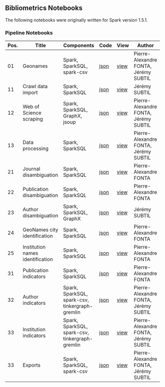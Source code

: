 ## Bibliometrics Notebooks

The following notebooks were originally written for Spark version 1.5.1.


### Pipeline Notebooks

| Pos. | Title | Components | Code | View	| Author |
| ---- | ----- | ---------- | ---- | ---- | ------ |
| 01 | Geonames | Spark, SparkSQL, spark-csv | [json](https://github.com/cognome/bibliometrics-notebooks/raw/master/2AGDXG8KX/note.json) | [view](https://www.zeppelinhub.com/viewer/notebooks/aHR0cHM6Ly9yYXcuZ2l0aHVidXNlcmNvbnRlbnQuY29tL2NvZ25vbWUvYmlibGlvbWV0cmljcy1ub3RlYm9va3MvbWFzdGVyLzJBR0RYRzhLWC9ub3RlLmpzb24) | Pierre-Alexandre FONTA, Jérémy SUBTIL |
| 11 | Crawl data import | Spark, SparkSQL | [json](https://github.com/cognome/bibliometrics-notebooks/raw/master/2BCFT3RJZ/note.json) | [view](https://www.zeppelinhub.com/viewer/notebooks/aHR0cHM6Ly9yYXcuZ2l0aHVidXNlcmNvbnRlbnQuY29tL2NvZ25vbWUvYmlibGlvbWV0cmljcy1ub3RlYm9va3MvbWFzdGVyLzJCQ0ZUM1JKWi9ub3RlLmpzb24) | Jérémy SUBTIL |
| 12 | Web of Science scraping | Spark, SparkSQL, GraphX, jsoup | [json](https://github.com/cognome/bibliometrics-notebooks/raw/master/2AEVQ5J8W/note.json) | [view](https://www.zeppelinhub.com/viewer/notebooks/aHR0cHM6Ly9yYXcuZ2l0aHVidXNlcmNvbnRlbnQuY29tL2NvZ25vbWUvYmlibGlvbWV0cmljcy1ub3RlYm9va3MvbWFzdGVyLzJBRVZRNUo4Vy9ub3RlLmpzb24) | Pierre-Alexandre FONTA, Jérémy SUBTIL |
| 13 | Data processing | Spark, SparkSQL | [json](https://github.com/cognome/bibliometrics-notebooks/raw/master/2B2X4HFBD/note.json) | [view](https://www.zeppelinhub.com/viewer/notebooks/aHR0cHM6Ly9yYXcuZ2l0aHVidXNlcmNvbnRlbnQuY29tL2NvZ25vbWUvYmlibGlvbWV0cmljcy1ub3RlYm9va3MvbWFzdGVyLzJCMlg0SEZCRC9ub3RlLmpzb24) | Pierre-Alexandre FONTA, Jérémy SUBTIL |
| 21 | Journal disambiguation | Spark, SparkSQL | [json](https://github.com/cognome/bibliometrics-notebooks/raw/master/2AM88JEZ8/note.json) | [view](https://www.zeppelinhub.com/viewer/notebooks/aHR0cHM6Ly9yYXcuZ2l0aHVidXNlcmNvbnRlbnQuY29tL2NvZ25vbWUvYmlibGlvbWV0cmljcy1ub3RlYm9va3MvbWFzdGVyLzJBTTg4SkVaOC9ub3RlLmpzb24) | Pierre-Alexandre FONTA |
| 22 | Publication disambiguation | Spark, SparkSQL | [json](https://github.com/cognome/bibliometrics-notebooks/raw/master/2BDQFPKDC/note.json) | [view](https://www.zeppelinhub.com/viewer/notebooks/aHR0cHM6Ly9yYXcuZ2l0aHVidXNlcmNvbnRlbnQuY29tL2NvZ25vbWUvYmlibGlvbWV0cmljcy1ub3RlYm9va3MvbWFzdGVyLzJCRFFGUEtEQy9ub3RlLmpzb24) | Pierre-Alexandre FONTA |
| 23 | Author disambiguation | Spark, SparkSQL, GraphX | [json](https://github.com/cognome/bibliometrics-notebooks/raw/master/2AXRAFHP8/note.json) | [view](https://www.zeppelinhub.com/viewer/notebooks/aHR0cHM6Ly9yYXcuZ2l0aHVidXNlcmNvbnRlbnQuY29tL2NvZ25vbWUvYmlibGlvbWV0cmljcy1ub3RlYm9va3MvbWFzdGVyLzJBWFJBRkhQOC9ub3RlLmpzb24) | Jérémy SUBTIL |
| 24 | GeoNames city identification | Spark, SparkSQL | [json](https://github.com/cognome/bibliometrics-notebooks/raw/master/2APC134DG/note.json) | [view](https://www.zeppelinhub.com/viewer/notebooks/aHR0cHM6Ly9yYXcuZ2l0aHVidXNlcmNvbnRlbnQuY29tL2NvZ25vbWUvYmlibGlvbWV0cmljcy1ub3RlYm9va3MvbWFzdGVyLzJBUEMxMzRERy9ub3RlLmpzb24) | Pierre-Alexandre FONTA |
| 25 | Institution names identification | Spark, SparkSQL | [json](https://github.com/cognome/bibliometrics-notebooks/raw/master/2AQVBQMET/note.json) | [view](https://www.zeppelinhub.com/viewer/notebooks/aHR0cHM6Ly9yYXcuZ2l0aHVidXNlcmNvbnRlbnQuY29tL2NvZ25vbWUvYmlibGlvbWV0cmljcy1ub3RlYm9va3MvbWFzdGVyLzJBUVZCUU1FVC9ub3RlLmpzb24) | Pierre-Alexandre FONTA |
| 31 | Publication indicators | Spark, SparkSQL | [json](https://github.com/cognome/bibliometrics-notebooks/raw/master/2AMZ66VGM/note.json) | [view](https://www.zeppelinhub.com/viewer/notebooks/aHR0cHM6Ly9yYXcuZ2l0aHVidXNlcmNvbnRlbnQuY29tL2NvZ25vbWUvYmlibGlvbWV0cmljcy1ub3RlYm9va3MvbWFzdGVyLzJBTVo2NlZHTS9ub3RlLmpzb24) | Pierre-Alexandre FONTA |
| 32 | Author indicators | Spark, SparkSQL, spark-csv, tinkergraph-gremlin | [json](https://github.com/cognome/bibliometrics-notebooks/raw/master/2B4R7CZ96/note.json) | [view](https://www.zeppelinhub.com/viewer/notebooks/aHR0cHM6Ly9yYXcuZ2l0aHVidXNlcmNvbnRlbnQuY29tL2NvZ25vbWUvYmlibGlvbWV0cmljcy1ub3RlYm9va3MvbWFzdGVyLzJCNFI3Q1o5Ni9ub3RlLmpzb24) | Pierre-Alexandre FONTA, Jérémy SUBTIL |
| 33 | Institution indicators | Spark, SparkSQL, spark-csv, tinkergraph-gremlin | [json](https://github.com/cognome/bibliometrics-notebooks/raw/master/2B395Z3DN/note.json) | [view](https://www.zeppelinhub.com/viewer/notebooks/aHR0cHM6Ly9yYXcuZ2l0aHVidXNlcmNvbnRlbnQuY29tL2NvZ25vbWUvYmlibGlvbWV0cmljcy1ub3RlYm9va3MvbWFzdGVyLzJCMzk1WjNETi9ub3RlLmpzb24) | Pierre-Alexandre FONTA, Jérémy SUBTIL |
| 33 | Exports | Spark, SparkSQL, spark-csv | [json](https://github.com/cognome/bibliometrics-notebooks/raw/master/2ARGY51MH/note.json) | [view](https://www.zeppelinhub.com/viewer/notebooks/aHR0cHM6Ly9yYXcuZ2l0aHVidXNlcmNvbnRlbnQuY29tL2NvZ25vbWUvYmlibGlvbWV0cmljcy1ub3RlYm9va3MvbWFzdGVyLzJBUkdZNTFNSC9ub3RlLmpzb24) | Pierre-Alexandre FONTA, Jérémy SUBTIL |
